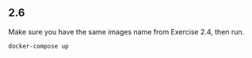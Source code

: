 ## 2.6

Make sure you have the same images name from Exercise 2.4, then run.

```shell
docker-compose up
```
